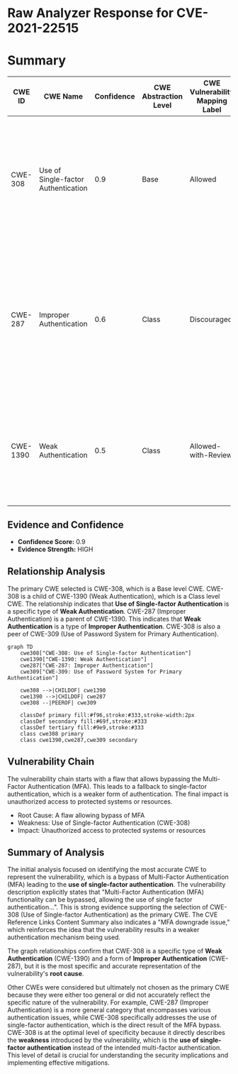 # Raw Analyzer Response for CVE-2021-22515

# Summary
| CWE ID | CWE Name | Confidence | CWE Abstraction Level | CWE Vulnerability Mapping Label | CWE-Vulnerability Mapping Notes |
|---|---|---|---|---|---|
| CWE-308 | Use of Single-factor Authentication | 0.9 | Base | Allowed | Primary CWE. The vulnerability description states that the MFA functionality can be bypassed, effectively downgrading to single-factor authentication. |
| CWE-287 | Improper Authentication | 0.6 | Class | Discouraged | Secondary candidate. While the vulnerability leads to **improper authentication**, CWE-308 more precisely describes the **root cause**, which is the **use of single-factor authentication** after bypassing MFA. |
| CWE-1390 | Weak Authentication | 0.5 | Class | Allowed-with-Review | Secondary candidate. This CWE is a more general description of authentication issues, while the root cause is better represented with CWE-308. |

## Evidence and Confidence

*   **Confidence Score:** 0.9
*   **Evidence Strength:** HIGH

## Relationship Analysis
The primary CWE selected is CWE-308, which is a Base level CWE. CWE-308 is a child of CWE-1390 (Weak Authentication), which is a Class level CWE. The relationship indicates that **Use of Single-factor Authentication** is a specific type of **Weak Authentication**. CWE-287 (Improper Authentication) is a parent of CWE-1390. This indicates that **Weak Authentication** is a type of **Improper Authentication**. CWE-308 is also a peer of CWE-309 (Use of Password System for Primary Authentication).

```mermaid
graph TD
    cwe308["CWE-308: Use of Single-factor Authentication"]
    cwe1390["CWE-1390: Weak Authentication"]
    cwe287["CWE-287: Improper Authentication"]
    cwe309["CWE-309: Use of Password System for Primary Authentication"]

    cwe308 -->|CHILDOF| cwe1390
    cwe1390 -->|CHILDOF| cwe287
    cwe308 --|PEEROF| cwe309
    
    classDef primary fill:#f96,stroke:#333,stroke-width:2px
    classDef secondary fill:#69f,stroke:#333
    classDef tertiary fill:#9e9,stroke:#333
    class cwe308 primary
    class cwe1390,cwe287,cwe309 secondary
```

## Vulnerability Chain
The vulnerability chain starts with a flaw that allows bypassing the Multi-Factor Authentication (MFA). This leads to a fallback to single-factor authentication, which is a weaker form of authentication. The final impact is unauthorized access to protected systems or resources.
- Root Cause: A flaw allowing bypass of MFA
- Weakness: Use of Single-factor Authentication (CWE-308)
- Impact: Unauthorized access to protected systems or resources

## Summary of Analysis
The initial analysis focused on identifying the most accurate CWE to represent the vulnerability, which is a bypass of Multi-Factor Authentication (MFA) leading to the **use of single-factor authentication**.
The vulnerability description explicitly states that "Multi-Factor Authentication (MFA) functionality can be bypassed, allowing the use of single factor authentication...". This is strong evidence supporting the selection of CWE-308 (Use of Single-factor Authentication) as the primary CWE. The CVE Reference Links Content Summary also indicates a "MFA downgrade issue," which reinforces the idea that the vulnerability results in a weaker authentication mechanism being used.

The graph relationships confirm that CWE-308 is a specific type of **Weak Authentication** (CWE-1390) and a form of **Improper Authentication** (CWE-287), but it is the most specific and accurate representation of the vulnerability's **root cause**.

Other CWEs were considered but ultimately not chosen as the primary CWE because they were either too general or did not accurately reflect the specific nature of the vulnerability. For example, CWE-287 (Improper Authentication) is a more general category that encompasses various authentication issues, while CWE-308 specifically addresses the use of single-factor authentication, which is the direct result of the MFA bypass.
CWE-308 is at the optimal level of specificity because it directly describes the **weakness** introduced by the vulnerability, which is the **use of single-factor authentication** instead of the intended multi-factor authentication. This level of detail is crucial for understanding the security implications and implementing effective mitigations.